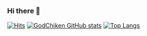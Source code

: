 ### Hi there 👋

[![Hits](https://hits.seeyoufarm.com/api/count/incr/badge.svg?url=https%3A%2F%2Fgithub.com%2Fgjbae1212%2Fhit-counter)](https://hits.seeyoufarm.com)                 [![GodChiken GitHub stats](https://github-readme-stats.vercel.app/api?username=GodChiken)](https://github.com/anuraghazra/github-readme-stats)
[![Top Langs](https://github-readme-stats.vercel.app/api/top-langs/?username=GodChiken&layout=compact)](https://github.com/anuraghazra/github-readme-stats)
   
